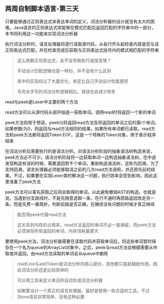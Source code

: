 ## 两周自制脚本语言-第三天

只要能够通过正则表达式来表达单词的定义，词法分析器的设计就没有太大的困难。Java语言的正则表达式库能够在模式匹配后返回匹配的字符串中的一部分，本书将利用这一功能来实现词法分析器

执行词法分析时，语言处理器将逐行读取源代码，从各行开头起检查内容是否与该正则表达式匹配，并在检查完成后获取与正则表达式括号内的模式相匹配的字符串

> 这么依赖正则表达式，会不会导致执行速度变慢？
>
> 手动设计匹配逻辑也是一样的，并不会有什么区别
>
> 库中的实现经过了大量优化，肯定比自己手动设计性能更好
>
> 与完全手写的词法分析逻辑相比，错误也会减少很多

read与peek是Lexer中主要的两个方法

read方法可以从源代码头部开始逐一获取单词。调用read时将返回一个新的单词

peek方法则用于预读。peek(i)将返回read方法及将返回的单词之后的第i个单词。如果参数i为0，则返回与read方法相同的结果。如果所有单词都已读取，read方法和peek方法都将返回Token.EOF。这是一个特殊的Token对象，用于表示程序结束

在词法分析后需要执行的是语法分析。对语法分析阶段的抽象语法树构造来说，peek方法必不可少。语法分析阶段将一边获取单词一边构造抽象语法树，在中途发现构造有误的时候，需要退回若干个单词，重新构造语法树，这称为回溯。为了支持回溯，语言处理器必须能够取消之前的几次read方法调用，并还原先前的结果。不过，如果要在实现Lexer类时解决这一问题，执行效率会受到影响，因此这里准备了peek方法

peek方法可以事先获取之后将会取得的单词，以此避免撤销AST的构造。也就是说，当遇到分支路线时，不是先随意选取一条，在行不通时再原路返回改走另一条，而是先费一番周折，判断前路是否正确，在确信没有问题的时候才真正继续

> 能否用peek代替read方法
>
> 这关系到内存的占用率。read方法返回的单词不必一直保留，而peek方法必须保存所有返回的单词，内存消耗量更大

要使用peek方法，词法分析器需要在读取代码并获取单词后，将这些单词暂时保存在一个名为queue的ArrayList对象中，之后，peek与read方法会根据需要从中取值并返回。由read方法读取的单词会从queue中删除

> readLine与addToken是词法分析的核心部分，其他都只是起辅助作用，因此词法分析还是比较简单的
>
> 可以用工具来定义单词并自动生成词法分析器
>
> 如果要设计一个真正的语言处理器，最好是使用一些合适的工具。不过Stone语言非常简单，没有这种必要